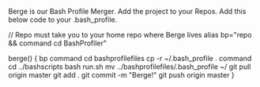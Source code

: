 Berge is our Bash Profile Merger.
Add the project to your Repos.
Add this below code to your .bash_profile.


// Repo must take you to your home repo where Berge lives
alias bp="repo && command cd BashProfiler"

berge() {
	bp 
	command cd bashprofilefiles
	cp -r ~/.bash_profile .
	command cd ../bashscripts
	bash run.sh
	mv ../bashprofilefiles/.bash_profile ~/
	git pull origin master
	git add .
	git commit -m "Berge!"
	git push origin master
}